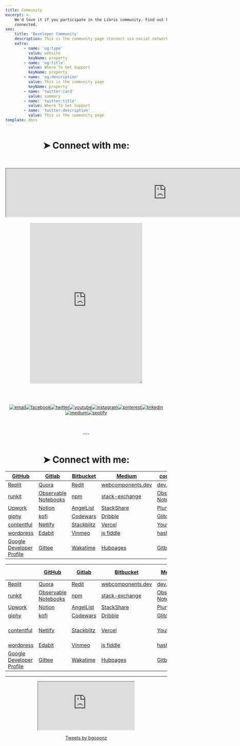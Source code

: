 ```yaml
---
title: Community
excerpt: >-
    We'd love it if you participate in the Libris community. Find out how to get
    connected.
seo:
    title: 'Developer Community'
    description: This is the community page (Connect via social networks or code hosting services)
    extra:
        - name: 'og:type'
          value: website
          keyName: property
        - name: 'og:title'
          value: Where To Get Support
          keyName: property
        - name: 'og:description'
          value: This is the community page
          keyName: property
        - name: 'twitter:card'
          value: summary
        - name: 'twitter:title'
          value: Where To Get Support
        - name: 'twitter:description'
          value: This is the community page
template: docs
---
```



 <div align="center">

# ➤ Connect with me:

<br>
<br>

<iframe  src="https://bgoonz.github.io/fb-and-twitter-api-embeds/"  id="social-embed"  width="1000px" ></iframe>

<br>
<br>

<iframe sandbox="allow-scripts" style="resize:both; overflow:scroll;"  src="https://discord.com/widget?id=739632674276245685&theme=dark" width="350" height="500"  frameborder="0" sandbox="allow-popups allow-popups-to-escape-sandbox allow-same-origin allow-scripts"></iframe>

<br>
<br>

<br>
<br>

<a href="mailto:bryan.guner@gmail.com"><img src="https://img.icons8.com/color/96/000000/gmail.png" alt="email"/></a><a href="https://www.facebook.com/bryan.guner/"><img src="https://img.icons8.com/color/96/000000/facebook.png" alt="facebook"/></a><a href="https://twitter.com/bgooonz"><img src="https://img.icons8.com/color/96/000000/twitter-squared.png" alt="twitter"/></a><a href="https://www.youtube.com/channel/UC9-rYyUMsnEBK8G8fCyrXXA/videos"><img src="https://img.icons8.com/color/96/000000/youtube.png" alt="youtube"/></a><a href="https://www.instagram.com/bgoonz/?hl=en"><img src="https://img.icons8.com/color/96/000000/instagram-new.png" alt="instagram"/></a><a href="https://www.pinterest.com/bryanguner/_saved/"><img src="https://img.icons8.com/color/96/000000/pinterest--v1.png" alt="pinterest"/></a><a href="https://www.linkedin.com/in/bryan-guner-046199128/"><img src="https://img.icons8.com/color/96/000000/linkedin.png" alt="linkedin"/></a>
<a href="https://bryanguner.medium.com/"><img src="https://img.icons8.com/color/96/000000/medium-logo.png" alt="medium"/></a><a href="https://open.spotify.com/user/bgoonz?si=ShH9wYbIQWab5Jz_30BKFw"><img src="https://img.icons8.com/color/96/000000/spotify--v1.png" alt="spotify"/></a>

<br>
<br>
---

<br>
<br>

 <div align="center">

# ➤ Connect with me:

<table  align="center">
<thead>
<tr>
<th><a href="https://github.com/bgoonz">GitHub</a></th>
<th><a href="https://gitlab.com/bryan.guner.dev">Gitlab</a></th>
<th><a href="https://bitbucket.org/bgoonz/">Bitbucket</a></th>
<th><a href="https://bryanguner.medium.com/">Medium</a></th>
<th><a href="https://codepen.io/bgoonz">code pen</a></th>
</tr>
</thead>
<tbody>
<tr>
<td><a href="https://repl.it/@bgoonz/">Replit</a></td>
<td><a href="https://www.quora.com/q/webdevresourcehub?invite_code=qwZOqbpAhgQ6hjjGl8NN">Quora</a></td>
<td><a href="https://www.reddit.com/user/bgoonz1">Redit</a></td>
<td><a href="https://webcomponents.dev/user/bgoonz">webcomponents.dev</a></td>
<td><a href="https://dev.to/bgoonz">dev.to</a></td>
</tr>
<tr>
<td><a href="https://runkit.com/bgoonz">runkit</a></td>
<td><a href="https://observablehq.com/@bgoonz?tab=profile">Observable Notebooks</a></td>
<td><a href="https://www.npmjs.com/~bgoonz11">npm</a></td>
<td><a href="https://meta.stackexchange.com/users/936785/bryan-guner">stack-exchange</a></td>
<td><a href="https://observablehq.com/@bgoonz?tab=profile">Observable Notebooks</a></td>
</tr>
<tr>
<td><a href="https://www.upwork.com/freelancers/~01bb1a3627e1e9c630?viewMode=1&amp;s=1110580755057594368">Upwork</a></td>
<td><a href="https://www.notion.so/Overview-Of-Css-5d88b0bc9a73422a9be1481d599a56ba">Notion</a></td>
<td><a href="https://angel.co/u/bryan-guner">AngelList</a></td>
<td><a href="https://stackshare.io/bryanguner">StackShare</a></td>
<td><a href="http://plnkr.co/account/plunks">Plunk</a></td>
</tr>
<tr>
<td><a href="https://giphy.com/channel/bryanguner">giphy</a></td>
<td><a href="https://ko-fi.com/bgoonz">kofi</a></td>
<td><a href="https://www.codewars.com/users/bgoonz">Codewars</a></td>
<td><a href="https://dribbble.com/bgoonz4242?onboarding=true">Dribble</a></td>
<td><a href="https://glitch.com/@bgoonz">Glitch</a></td>
</tr>
<tr>
<td><a href="https://app.contentful.com/spaces/lelpu0ihaz11/assets?id=MocOPmmNliLn6PPv">contentful</a></td>
<td><a href="https://app.netlify.com/user/settings#profile">Netlify</a></td>
<td><a href="https://stackblitz.com/@bgoonz">Stackblitz</a></td>
<td><a href="https://vercel.com/bgoonz">Vercel</a></td>
<td><a href="https://www.youtube.com/channel/UC9-rYyUMsnEBK8G8fCyrXXA/featured">Youtube</a></td>
</tr>
<tr>
<td><a href="https://bgoonz-blog.netlify.app/">wordpress</a></td>
<td><a href="https://edabit.com/user/dsRcx6yCwAgYwZbRB">Edabit</a></td>
<td><a href="https://vimeo.com/user128661018">Vinmeo</a></td>
<td><a href="https://jsfiddle.net/user/bgoonz/">js fiddle</a></td>
<td><a href="https://hashnode.com/@bgoonz/joinme">hashnode</a></td>
</tr>
<tr>
<td><a href="https://developers.google.com/profile/u/100803355943326309646?utm_source=developers.google.com">Google Developer Profile</a></td>
<td><a href="https://gitee.com/bgoonz">Gittee</a></td>
<td><a href="https://wakatime.com/@bgoonz42">Wakatime</a></td>
<td><a href="https://hubpages.com/@bryanguner">Hubpages</a></td>
<td><a href="https://bryan-guner.gitbook.io/web-dev-hub-docs/">Gitbook</a></td>
</tr>
</tbody>
</table>

|                                                                                                                            | [GitHub](https://github.com/bgoonz)                                                 | [Gitlab](https://gitlab.com/bryan.guner.dev)      | [Bitbucket](https://bitbucket.org/bgoonz/)                                | [Medium](https://bryanguner.medium.com/)                                     | [code pen](https://codepen.io/bgoonz)                 |
| -------------------------------------------------------------------------------------------------------------------------- | ----------------------------------------------------------------------------------- | ------------------------------------------------- | ------------------------------------------------------------------------- | ---------------------------------------------------------------------------- | ----------------------------------------------------- |
| [Replit](https://repl.it/@bgoonz/)                                                                                         | [Quora](https://www.quora.com/q/webdevresourcehub?invite_code=qwZOqbpAhgQ6hjjGl8NN) | [Redit](https://www.reddit.com/user/bgoonz1)      | [webcomponents.dev](https://webcomponents.dev/user/bgoonz)                | [dev.to](https://dev.to/bgoonz)                                              |
| [runkit](https://runkit.com/bgoonz)                                                                                        | [Observable Notebooks](https://observablehq.com/@bgoonz?tab=profile)                | [npm](https://www.npmjs.com/~bgoonz11)            | [stack-exchange](https://meta.stackexchange.com/users/936785/bryan-guner) | [Observable Notebooks](https://observablehq.com/@bgoonz?tab=profile)         |
| [Upwork](https://www.upwork.com/freelancers/~01bb1a3627e1e9c630?viewMode=1&s=1110580755057594368)                          | [Notion](https://www.notion.so/Overview-Of-Css-5d88b0bc9a73422a9be1481d599a56ba)    | [AngelList](https://angel.co/u/bryan-guner)       | [StackShare](https://stackshare.io/bryanguner)                            | [Plunk](http://plnkr.co/account/plunks)                                      | [Tealfeed](https://tealfeed.com/bryan_759844)         |
| [giphy](https://giphy.com/channel/bryanguner)                                                                              | [kofi](https://ko-fi.com/bgoonz)                                                    | [Codewars](https://www.codewars.com/users/bgoonz) | [Dribble](https://dribbble.com/bgoonz4242?onboarding=true)                | [Glitch](https://glitch.com/@bgoonz)                                         | [YHYPE](https://yhype.me/github/accounts/bgoonz)      |
| [contentful](https://app.contentful.com/spaces/lelpu0ihaz11/assets?id=MocOPmmNliLn6PPv)                                    | [Netlify](https://app.netlify.com/user/settings#profile)                            | [Stackblitz](https://stackblitz.com/@bgoonz)      | [Vercel](https://vercel.com/bgoonz)                                       | [Youtube](https://www.youtube.com/channel/UC9-rYyUMsnEBK8G8fCyrXXA/featured) | [Free Code Camp](https://www.freecodecamp.org/bgoonz) |
| [wordpress](https://bgoonz-blog.netlify.app/)                                                                                      | [Edabit](https://edabit.com/user/dsRcx6yCwAgYwZbRB)                                 | [Vinmeo](https://vimeo.com/user128661018)         | [js fiddle](https://jsfiddle.net/user/bgoonz/)                            | [hashnode](https://hashnode.com/@bgoonz/joinme)                              |
| [Google Developer Profile](https://developers.google.com/profile/u/100803355943326309646?utm_source=developers.google.com) | [Gittee](https://gitee.com/bgoonz)                                                  | [Wakatime](https://wakatime.com/@bgoonz42)        | [Hubpages](https://hubpages.com/@bryanguner)                              | [Gitbook](https://bryan-guner.gitbook.io/web-dev-hub-docs/)                  |                                                       |

</div>

---
 <iframe class="utterances-frame" title="Comments" scrolling="no" src="https://utteranc.es/utterances.html?src=https%3A%2F%2Futteranc.es%2Fclient.js&repo=bgoonz%2FBGOONZ_BLOG_2.0&issue-term=url&label=comment&theme=github-light&crossorigin=anonymous&async=&url=https%3A%2F%2Fbgoonz-blog.netlify.app%2Fadmin%2F&origin=https%3A%2F%2Fbgoonz-blog.netlify.app&pathname=admin%2F&title=Content+Manager&description=&og%3Atitle=&session=893b13e5949a24761d07a5a8lPqWXyqXu6NYrAlbw5%2FXWJwhyGoNgw0Nfqt4f6jL%2B%2BhqBSHrR9YC4g4tA5eUQRuWlCEvLGnO9En39ieuEAzoM840RS6pkSo8sL5ViCXQ3IcqQR68vd%2FbOvjEWgU%3D" loading="lazy"></iframe>



<a class="twitter-timeline" href="https://twitter.com/bgooonz?ref_src=twsrc%5Etfw">Tweets by bgooonz</a>
<br>

<script async src="https://platform.twitter.com/widgets.js" charset="utf-8"></script>
</div>
